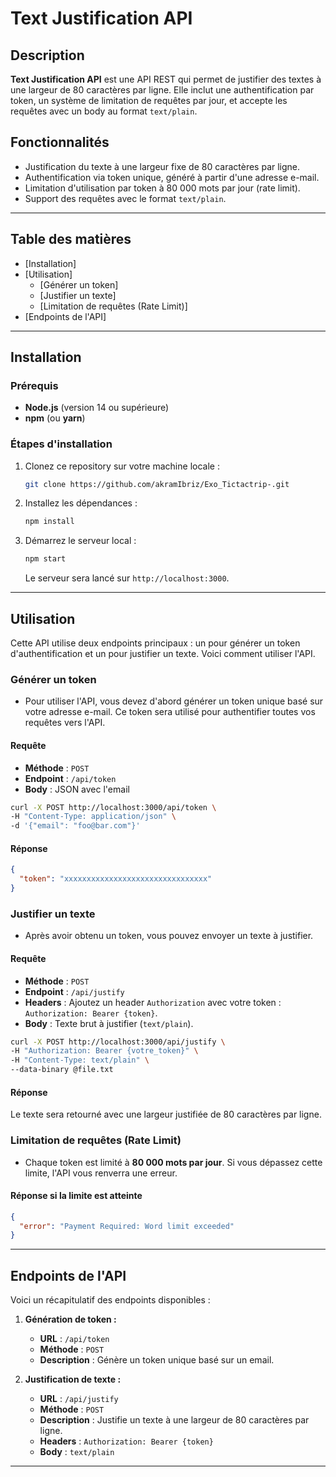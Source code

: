 
# Text Justification API

## Description

**Text Justification API** est une API REST qui permet de justifier des textes à une largeur de 80 caractères par ligne. Elle inclut une authentification par token, un système de limitation de requêtes par jour, et accepte les requêtes avec un body au format `text/plain`.

## Fonctionnalités

- Justification du texte à une largeur fixe de 80 caractères par ligne.
- Authentification via token unique, généré à partir d'une adresse e-mail.
- Limitation d'utilisation par token à 80 000 mots par jour (rate limit).
- Support des requêtes avec le format `text/plain`.

---

## Table des matières

- [Installation]
- [Utilisation]
  - [Générer un token]
  - [Justifier un texte]
  - [Limitation de requêtes (Rate Limit)]
- [Endpoints de l'API]


---

## Installation

### Prérequis

- **Node.js** (version 14 ou supérieure)
- **npm** (ou **yarn**)

### Étapes d'installation

1. Clonez ce repository sur votre machine locale :

   ```bash
   git clone https://github.com/akramIbriz/Exo_Tictactrip-.git
   ```

2. Installez les dépendances :

   ```bash
   npm install
   ```

3. Démarrez le serveur local :

   ```bash
   npm start
   ```

   Le serveur sera lancé sur `http://localhost:3000`.

---

## Utilisation

Cette API utilise deux endpoints principaux : un pour générer un token d'authentification et un pour justifier un texte. Voici comment utiliser l'API.

### Générer un token

- Pour utiliser l'API, vous devez d'abord générer un token unique basé sur votre adresse e-mail. Ce token sera utilisé pour authentifier toutes vos requêtes vers l'API.

#### Requête

- **Méthode** : `POST`
- **Endpoint** : `/api/token`
- **Body** : JSON avec l'email

```bash
curl -X POST http://localhost:3000/api/token \
-H "Content-Type: application/json" \
-d '{"email": "foo@bar.com"}'
```

#### Réponse

```json
{
  "token": "xxxxxxxxxxxxxxxxxxxxxxxxxxxxxxxx"
}
```

### Justifier un texte

- Après avoir obtenu un token, vous pouvez envoyer un texte à justifier.

#### Requête

- **Méthode** : `POST`
- **Endpoint** : `/api/justify`
- **Headers** : Ajoutez un header `Authorization` avec votre token : `Authorization: Bearer {token}`.
- **Body** : Texte brut à justifier (`text/plain`).

```bash
curl -X POST http://localhost:3000/api/justify \
-H "Authorization: Bearer {votre_token}" \
-H "Content-Type: text/plain" \
--data-binary @file.txt
```

#### Réponse

Le texte sera retourné avec une largeur justifiée de 80 caractères par ligne.

### Limitation de requêtes (Rate Limit)

- Chaque token est limité à **80 000 mots par jour**. Si vous dépassez cette limite, l'API vous renverra une erreur.

#### Réponse si la limite est atteinte

```json
{
  "error": "Payment Required: Word limit exceeded"
}
```

---

## Endpoints de l'API

Voici un récapitulatif des endpoints disponibles :

1. **Génération de token :**
   - **URL** : `/api/token`
   - **Méthode** : `POST`
   - **Description** : Génère un token unique basé sur un email.

2. **Justification de texte :**
   - **URL** : `/api/justify`
   - **Méthode** : `POST`
   - **Description** : Justifie un texte à une largeur de 80 caractères par ligne.
   - **Headers** : `Authorization: Bearer {token}`
   - **Body** : `text/plain`


---


